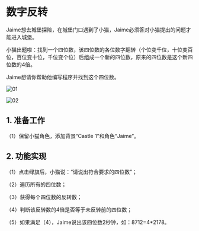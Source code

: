 ﻿
# 数字反转

Jaime想去城堡探险，在城堡门口遇到了小猫，Jaime必须答对小猫提出的问题才能进入城堡。

小猫出题啦：找到一个四位数，该四位数的各位数字翻转（个位变千位，十位变百位，百位变十位，千位变个位）后组成一个新的四位数，原来的四位数是这个新四位数的4倍。

Jaime想请你帮助他编写程序并找到这个四位数。

![01](https://img-blog.csdnimg.cn/dcd5d50d273c469f99539fee5990609f.png)

![02](https://img-blog.csdnimg.cn/5235e1ddac29421fb8f91b2dffcb0cf7.png)




## 1. 准备工作

（1）保留小猫角色，添加背景“Castle 1”和角色“Jaime”。

## 2. 功能实现

（1）点击绿旗后，小猫说：“请说出符合要求的四位数”；

（2）遍历所有的四位数；

（3）获得每个四位数的反转数；

（4）判断该反转数的4倍是否等于未反转前的四位数；

（5）如果满足（4），Jaime说出该四位数2秒钟，如：8712=4*2178。